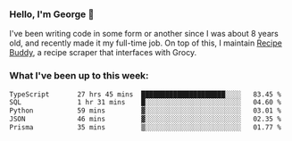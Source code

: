 ### Hello, I'm George 👋

I've been writing code in some form or another since I was about 8 years old, and recently made it my full-time job. On top of this, I maintain [Recipe Buddy](https://github.com/georgegebbett/recipe-buddy), a recipe scraper that interfaces with Grocy.  

<!--
**georgegebbett/georgegebbett** is a ✨ _special_ ✨ repository because its `README.md` (this file) appears on your GitHub profile.

Here are some ideas to get you started:

- 🔭 I’m currently working on ...
- 🌱 I’m currently learning ...
- 👯 I’m looking to collaborate on ...
- 🤔 I’m looking for help with ...
- 💬 Ask me about ...
- 📫 How to reach me: ...
- 😄 Pronouns: ...
- ⚡ Fun fact: ...
-->

### What I've been up to this week:
<!--START_SECTION:waka-->

```txt
TypeScript       27 hrs 45 mins  █████████████████████░░░░   83.45 %
SQL              1 hr 31 mins    █░░░░░░░░░░░░░░░░░░░░░░░░   04.60 %
Python           59 mins         ▓░░░░░░░░░░░░░░░░░░░░░░░░   03.01 %
JSON             46 mins         ▓░░░░░░░░░░░░░░░░░░░░░░░░   02.35 %
Prisma           35 mins         ▒░░░░░░░░░░░░░░░░░░░░░░░░   01.77 %
```

<!--END_SECTION:waka-->
